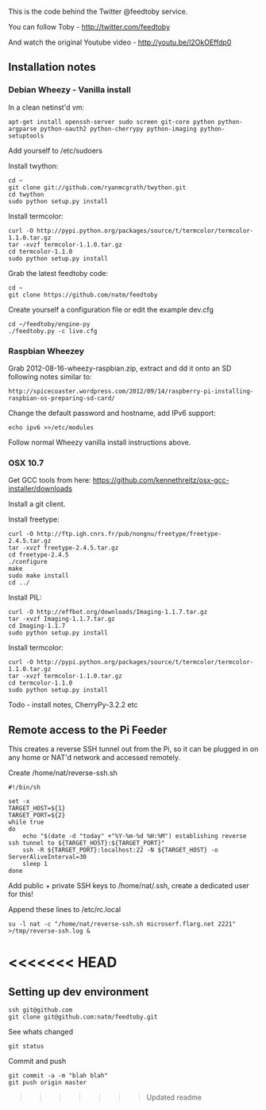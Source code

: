 This is the code behind the Twitter @feedtoby service.

You can follow Toby - http://twitter.com/feedtoby

And watch the original Youtube video - http://youtu.be/l2OkOEffdp0

Installation notes
------------------

### Debian Wheezy - Vanilla install

In a clean netinst'd vm:

    apt-get install openssh-server sudo screen git-core python python-argparse python-oauth2 python-cherrypy python-imaging python-setuptools

Add yourself to /etc/sudoers

Install twython:

    cd ~
    git clone git://github.com/ryanmcgrath/twython.git
    cd twython
    sudo python setup.py install

Install termcolor:

    curl -O http://pypi.python.org/packages/source/t/termcolor/termcolor-1.1.0.tar.gz
    tar -xvzf termcolor-1.1.0.tar.gz
    cd termcolor-1.1.0
    sudo python setup.py install
    
Grab the latest feedtoby code:

    cd ~
    git clone https://github.com/natm/feedtoby

Create yourself a configuration file or edit the example dev.cfg

    cd ~/feedtoby/engine-py
    ./feedtoby.py -c live.cfg

### Raspbian Wheezey 

Grab 2012-08-16-wheezy-raspbian.zip, extract and dd it onto an SD following notes similar to:

    http://spicecoaster.wordpress.com/2012/09/14/raspberry-pi-installing-raspbian-os-preparing-sd-card/
    
Change the default password and hostname, add IPv6 support:

    echo ipv6 >>/etc/modules
    
Follow normal Wheezy vanilla install instructions above.

### OSX 10.7

Get GCC tools from here: https://github.com/kennethreitz/osx-gcc-installer/downloads

Install a git client.

Install freetype: 

    curl -O http://ftp.igh.cnrs.fr/pub/nongnu/freetype/freetype-2.4.5.tar.gz
    tar -xvzf freetype-2.4.5.tar.gz
    cd freetype-2.4.5
    ./configure
    make
    sudo make install
    cd ../

Install PIL:

    curl -O http://effbot.org/downloads/Imaging-1.1.7.tar.gz
    tar -xvzf Imaging-1.1.7.tar.gz
    cd Imaging-1.1.7
    sudo python setup.py install
 
Install termcolor:

    curl -O http://pypi.python.org/packages/source/t/termcolor/termcolor-1.1.0.tar.gz
    tar -xvzf termcolor-1.1.0.tar.gz
    cd termcolor-1.1.0
    sudo python setup.py install
 
Todo - install notes, CherryPy-3.2.2 etc

Remote access to the Pi Feeder
------------------------------

This creates a reverse SSH tunnel out from the Pi, so it can be plugged in on any home or NAT'd network and accessed remotely.

Create /home/nat/reverse-ssh.sh

    #!/bin/sh
    
    set -x
    TARGET_HOST=${1}
    TARGET_PORT=${2}
    while true
    do
        echo "$(date -d "today" +"%Y-%m-%d %H:%M") establishing reverse ssh tunnel to ${TARGET_HOST}:${TARGET_PORT}"
        ssh -R ${TARGET_PORT}:localhost:22 -N ${TARGET_HOST} -o ServerAliveInterval=30
        sleep 1
    done

Add public + private SSH keys to /home/nat/.ssh, create a dedicated user for this!

Append these lines to /etc/rc.local

    su -l nat -c "/home/nat/reverse-ssh.sh microserf.flarg.net 2221" >/tmp/reverse-ssh.log &
<<<<<<< HEAD
=======
    
    
    
    
Setting up dev environment
--------------------------

    ssh git@github.com
    git clone git@github.com:natm/feedtoby.git

See whats changed

    git status
    
Commit and push

    git commit -a -m "blah blah"
    git push origin master
>>>>>>> Updated readme
